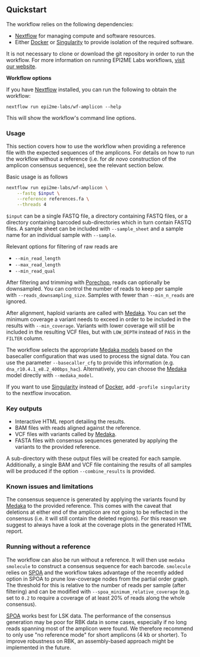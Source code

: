 ## Quickstart

The workflow relies on the following dependencies:

- [Nextflow](https://www.nextflow.io/) for managing compute and software
  resources.
- Either [Docker](https://www.docker.com/products/docker-desktop) or
  [Singularity](https://docs.sylabs.io/guides/latest/user-guide/) to provide
  isolation of the required software.

It is not necessary to clone or download the git repository in order to run the
workflow. For more information on running EPI2ME Labs workflows, [visit our
website](https://labs.epi2me.io/wfindex).

**Workflow options**

If you have [Nextflow](https://www.nextflow.io/) installed, you can run the
following to obtain the workflow:

```
nextflow run epi2me-labs/wf-amplicon --help
```

This will show the workflow's command line options.

### Usage

This section covers how to use the workflow when providing a reference file with
the expected sequences of the amplicons. For details on how to run the workflow
without a reference (i.e. for _de novo_ construction of the amplicon consensus
sequence), see the relevant section below.

Basic usage is as follows

```bash
nextflow run epi2me-labs/wf-amplicon \
    --fastq $input \
    --reference references.fa \
    --threads 4
```

`$input` can be a single FASTQ file, a directory containing FASTQ files, or a
directory containing barcoded sub-directories which in turn contain FASTQ files.
A sample sheet can be included with `--sample_sheet` and a sample name for an
individual sample with `--sample`.

Relevant options for filtering of raw reads are

- `--min_read_length`
- `--max_read_length`
- `--min_read_qual`

After filtering and trimming with
[Porechop](https://github.com/rrwick/Porechop), reads can optionally be
downsampled. You can control the number of reads to keep per sample with
`--reads_downsampling_size`. Samples with fewer than `--min_n_reads` are
ignored.

After alignment, haploid variants are called with
[Medaka](https://github.com/nanoporetech/medaka). You can set the minimum
coverage a variant needs to exceed in order to be included in the results with
`--min_coverage`. Variants with lower coverage will still be included in the
resulting VCF files, but with `LOW_DEPTH` instead of `PASS` in the `FILTER`
column.

The workflow selects the appropriate
[Medaka models](https://github.com/nanoporetech/medaka#models) based on the basecaller
configuration that was used to process the signal data. You can use the
parameter `--basecaller_cfg` to provide this information (e.g.
`dna_r10.4.1_e8.2_400bps_hac`). Alternatively, you can choose the
[Medaka](https://github.com/nanoporetech/medaka) model directly with
`--medaka_model`.

If you want to use
[Singularity](https://docs.sylabs.io/guides/latest/user-guide/) instead of
[Docker](https://www.docker.com/products/docker-desktop), add `-profile
singularity` to the nextflow invocation.

### Key outputs

- Interactive HTML report detailing the results.
- BAM files with reads aligned against the reference.
- VCF files with variants called by
  [Medaka](https://github.com/nanoporetech/medaka).
- FASTA files with consensus sequences generated by applying the variants to the
  provided reference.

A sub-directory with these output files will be created for each sample.
Additionally, a single BAM and VCF file containing the results of all samples
will be produced if the option `--combine_results` is provided.

### Known issues and limitations

The consensus sequence is generated by applying the variants found by
[Medaka](https://github.com/nanoporetech/medaka) to the provided reference. This
comes with the caveat that deletions at either end of the amplicon are not going
to be reflected in the consensus (i.e. it will still contain the deleted
regions). For this reason we suggest to always have a look at the coverage plots
in the generated HTML report.


### Running without a reference

The workflow can also be run without a reference. It will then use
`medaka smolecule` to construct a consensus sequence for each barcode.
`smolecule` relies on [SPOA](https://github.com/rvaser/spoa) and the workflow
takes advantage of the recently added option in SPOA to prune low-coverage nodes
from the partial order graph. The threshold for this is relative to the number
of reads per sample (after filtering) and can be modified with
`--spoa_minimum_relative_coverage` (e.g. set to `0.2` to require a coverage of at least
20% of reads along the whole consensus).

[SPOA](https://github.com/rvaser/spoa) works best for LSK data. The performance
of the consensus generation may be poor for RBK data in some cases, especially
if no long reads spanning most of the amplicon were found. We therefore
recommend to only use "no reference mode" for short amplicons (4 kb or shorter).
To improve robustness on RBK, an assembly-based approach might be implemented in
the future.
